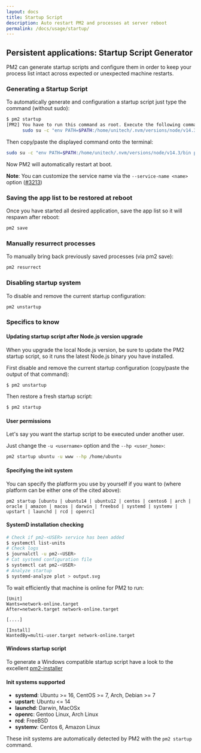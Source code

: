 ```yaml
---
layout: docs
title: Startup Script
description: Auto restart PM2 and processes at server reboot
permalink: /docs/usage/startup/
---
```


## Persistent applications: Startup Script Generator

PM2 can generate startup scripts and configure them in order to keep your process list intact across expected or unexpected machine restarts.

### Generating a Startup Script

To automatically generate and configuration a startup script just type the command (without sudo):

```bash
$ pm2 startup
[PM2] You have to run this command as root. Execute the following command:
      sudo su -c "env PATH=$PATH:/home/unitech/.nvm/versions/node/v14.3/bin pm2 startup <distribution> -u <user> --hp <home-path>
```

Then copy/paste the displayed command onto the terminal:

```bash
sudo su -c "env PATH=$PATH:/home/unitech/.nvm/versions/node/v14.3/bin pm2 startup <distribution> -u <user> --hp <home-path>
```

Now PM2 will automatically restart at boot.

**Note**: You can customize the service name via the `--service-name <name>` option ([#3213](https://github.com/Unitech/pm2/pull/3213))

### Saving the app list to be restored at reboot

Once you have started all desired application, save the app list so it will respawn after reboot:

```bash
pm2 save
```

### Manually resurrect processes

To manually bring back previously saved processes (via pm2 save):

```bash
pm2 resurrect
```

### Disabling startup system

To disable and remove the current startup configuration:

```bash
pm2 unstartup
```

### Specifics to know

#### Updating startup script after Node.js version upgrade

When you upgrade the local Node.js version, be sure to update the PM2 startup script, so it runs the latest Node.js binary you have installed.

First disable and remove the current startup configuration (copy/paste the output of that command): 

```bash
$ pm2 unstartup
```

Then restore a fresh startup script:

```bash
$ pm2 startup
```

#### User permissions

Let's say you want the startup script to be executed under another user.

Just change the `-u <username>` option and the `--hp <user_home>`:

```bash
pm2 startup ubuntu -u www --hp /home/ubuntu
```

#### Specifying the init system

You can specify the platform you use by yourself if you want to (where platform can be either one of the cited above): 
```
pm2 startup [ubuntu | ubuntu14 | ubuntu12 | centos | centos6 | arch | oracle | amazon | macos | darwin | freebsd | systemd | systemv | upstart | launchd | rcd | openrc]
```

#### SystemD installation checking

```bash
# Check if pm2-<USER> service has been added
$ systemctl list-units
# Check logs
$ journalctl -u pm2-<USER>
# Cat systemd configuration file
$ systemctl cat pm2-<USER>
# Analyze startup
$ systemd-analyze plot > output.svg
```

To wait efficiently that machine is online for PM2 to run:

```
[Unit]
Wants=network-online.target
After=network.target network-online.target

[....]

[Install]
WantedBy=multi-user.target network-online.target
```

#### Windows startup script

To generate a Windows compatible startup script have a look to the excellent [pm2-installer](https://github.com/jessety/pm2-installer)

#### Init systems supported

- **systemd**: Ubuntu >= 16, CentOS >= 7, Arch, Debian >= 7
- **upstart**: Ubuntu <= 14
- **launchd**: Darwin, MacOSx
- **openrc**: Gentoo Linux, Arch Linux
- **rcd**: FreeBSD
- **systemv**: Centos 6, Amazon Linux

These init systems are automatically detected by PM2 with the `pm2 startup` command.



